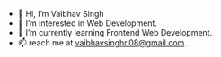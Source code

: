 - 👋 Hi, I’m Vaibhav Singh
- 👀 I’m interested in Web Development.
- 🌱 I’m currently learning Frontend Web Development.
- 📫 reach me at vaibhavsinghr.08@gmail.com . 

<!---
IgnitE-vaibhav/IgnitE-vaibhav is a ✨ special ✨ repository because its `README.md` (this file) appears on your GitHub profile.
You can click the Preview link to take a look at your changes.
--->

